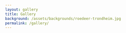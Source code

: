 ```yaml
---
layout: gallery
title: Gallery
background: /assets/backgrounds/roedeer-trondheim.jpg
permalink: /gallery/
---
```

